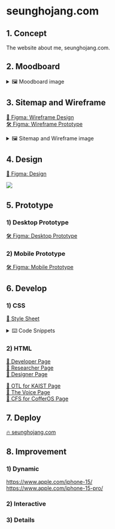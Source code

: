 # seunghojang.com

## 1. Concept

The website about me, seunghojang.com.

## 2. Moodboard

<details>
<summary>🖼️ Moodboard image</summary>

![](/Midterm/ReadmeAssets/Moodboard/Moodboard.png)

</details>

## 3. Sitemap and Wireframe

<a href="https://www.figma.com/file/b9tdhg9q64ka04KFMAMQ7J/DM-UY-2193-Intro-to-Web-Development?type=design&node-id=0%3A1&mode=design&t=dOhSwSeQTsSUq9ue-1">🎨 Figma: Wireframe Design</a><br>
<a href="https://www.figma.com/proto/b9tdhg9q64ka04KFMAMQ7J/DM-UY-2193-Intro-to-Web-Development?page-id=0%3A1&type=design&node-id=13-31&viewport=158%2C-651%2C0.18&t=G81eDzx9lISq16DH-1&scaling=scale-down&starting-point-node-id=13%3A31&show-proto-sidebar=1&mode=design">🛠️ Figma: Wireframe Prototype</a><br>

<details>
<summary>🖼️ Sitemap and Wireframe image</summary>

![](/Midterm/ReadmeAssets/Sitemap%20and%20Wireframe/Sitemap.png)

![](/Midterm/ReadmeAssets/Sitemap%20and%20Wireframe/Work%20Wireframe%201.png)
![](/Midterm/ReadmeAssets/Sitemap%20and%20Wireframe/Work%20Wireframe%202.png)
![](/Midterm/ReadmeAssets/Sitemap%20and%20Wireframe/Work%20Wireframe%203.png)
![](/Midterm/ReadmeAssets/Sitemap%20and%20Wireframe/Work%20Wireframe%204.png)

</details>

## 4. Design

<a href="https://www.figma.com/file/b9tdhg9q64ka04KFMAMQ7J/DM-UY-2193-Intro-to-Web-Development?type=design&node-id=28%3A2&mode=design&t=hnl1e84whSAphNEs-1">🎨 Figma: Design</a>

![](/Midterm/ReadmeAssets/Design/Design.png)

## 5. Prototype

### 1) Desktop Prototype

<a href="https://www.figma.com/proto/b9tdhg9q64ka04KFMAMQ7J/DM-UY-2193-Intro-to-Web-Development?page-id=28%3A2&type=design&node-id=81-470&viewport=45%2C299%2C0.13&t=HRWC7Uh2wpJvhZ68-1&scaling=contain&starting-point-node-id=81%3A470&show-proto-sidebar=1&mode=design">🛠️ Figma: Desktop Prototype</a>

### 2) Mobile Prototype

<a href="https://www.figma.com/proto/b9tdhg9q64ka04KFMAMQ7J/DM-UY-2193-Intro-to-Web-Development?page-id=28%3A2&type=design&node-id=81-1248&viewport=45%2C299%2C0.13&t=HRWC7Uh2wpJvhZ68-1&scaling=contain&starting-point-node-id=81%3A1248&show-proto-sidebar=1&mode=design">🛠️ Figma: Mobile Prototype</a>

## 6. Develop

### 1) CSS

<a href="public/style.css" target="_blank">📄 Style Sheet</a><br>

<details>
<summary>⌨️ Code Snippets</summary>

#### (1) Widget

    /* Widget */

    * {
        margin: 0px;
        padding: 0px;
        text-decoration: none;
    }

    .row {
        display: flex;
        flex-direction: row;
        flex-wrap: wrap;
        justify-content: flex-start;
        align-items: center;
        align-content: center;
    }

    .column {
        display: flex;
        flex-direction: column;
        flex-wrap: wrap;
        justify-content: flex-start;
        align-items: center;
        align-content: center;
    }

    .sizedBox16 {
        width: 16px;
        height: 16px;
    }

    .sizedBox24 {
        width: 24px;
        height: 24px;
    }

    .sizedBox32 {
        width: 32px;
        height: 32px;
    }

    .sizedBox64 {
        width: 64px;
        height: 64px;
    }

    .sizedBox128 {
        width: 128px;
        height: 128px;
    }

    .activeNavButton {
        padding: 32px;
    }

    .inActiveNavButton {
        padding: 32px;
    }

    .inActiveNavButton:hover {
        color: #1A1A1A;
        background-color: #EEEEEE;
    }

    .inActiveNavButton2 {
        padding: 32px;
    }

    .inActiveNavButton2:hover {
        color: #FFFFFF;
        background-color: #2B2B2B;
    }

    .activeTextButton {
        text-decoration: none;
    }

    .inActiveTextButton {
        text-decoration: none;
    }

    .inActiveTextButton:hover {
        color: #FFFFFF;
    }

    .thumbnail img {
        transition: all 1s ease;
    }

    .thumbnail:hover img {
        transform: scale(1.075);
    }

#### (2) Responsive Widget

    /* Responsive Widget */

    .rowColumn {
        display: flex;
        flex-direction: row;
        flex-wrap: wrap;
        justify-content: flex-start;
        align-items: center;
        align-content: center;
    }

    .responsiveLRPadding {
        padding-left: 128px;
        padding-right: 128px;
    }

    .responsiveTPadding {
        padding-top: 128px;
    }

    .responsiveBPadding {
        padding-bottom: 128px;
    }

    .responsiveDesktop {
        display: inherit;
    }

    .responsiveMobile {
        display: none;
    }

#### (3) Media Query

    /* Media Query */

    @media only screen and (max-width: 1633px) {
        /* Text Style */

        .display {
            font-size: 48px;
        }

        .headline {
            font-size: 36px;
        }

        .titleBold {
            font-size: 24px;
        }

        .titleRegular {
            font-size: 24px;
        }

        .body {
            font-size: 16px;
        }

        .label {
            font-size: 12px;
        }

        /* Responsive Widget */

        .rowColumn {
            display: inline;
        }

        .responsiveLRPadding {
            padding-left: 64px;
            padding-right: 64px;
        }

        .responsiveTPadding {
            padding-top: 64px;
        }

        .responsiveBPadding {
            padding-bottom: 64px;
        }

        .responsiveDesktop {
            display: none;
        }

        .responsiveMobile {
            display: inherit;
        }
    }

</details>

### 2) HTML

<a href="public/index.html" target="_blank">📄 Developer Page</a><br>
<a href="public/researcher.html" target="_blank">📄 Researcher Page</a><br>
<a href="public/designer.html" target="_blank">📄 Designer Page</a><br>

<a href="public/OTLforKAIST.html" target="_blank">📃 OTL for KAIST Page</a><br>
<a href="public/TheVoice.html" target="_blank">📃 The Voice Page</a><br>
<a href="public/CFS.html" target="_blank">📃 CFS for CofferOS Page</a><br>

## 7. Deploy

<a href="https://seunghojang.web.app/">🔥 seunghojang.com</a>

## 8. Improvement

### 1) Dynamic

https://www.apple.com/iphone-15/  
https://www.apple.com/iphone-15-pro/

### 2) Interactive

### 3) Details
